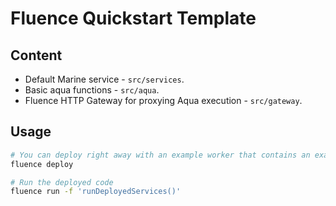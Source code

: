 # Fluence Quickstart Template

## Content

- Default Marine service - `src/services`.
- Basic aqua functions - `src/aqua`.
- Fluence HTTP Gateway for proxying Aqua execution - `src/gateway`.

## Usage

```sh
# You can deploy right away with an example worker that contains an example service
fluence deploy

# Run the deployed code
fluence run -f 'runDeployedServices()'
```
